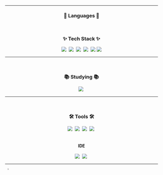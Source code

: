 <!--
**tnfus916/tnfus916** is a ✨ _special_ ✨ repository because its `README.md` (this file) appears on your GitHub profile.

Here are some ideas to get you started:

- 🔭 I’m currently working on ...
- 🌱 I’m currently learning ...
- 👯 I’m looking to collaborate on ...
- 🤔 I’m looking for help with ...
- 💬 Ask me about ...
- 📫 How to reach me: ...
- 😄 Pronouns: ...
- ⚡ Fun fact: ...
-->



<!--
**Chochanguk/Chochanguk** is a ✨ _special_ ✨ repository because its `README.md` (this file) appears on your GitHub profile.

Here are some ideas to get you started:

- 🔭 I’m currently working on ...
- 🌱 I’m currently learning ...
- 👯 I’m looking to collaborate on ...
- 🤔 I’m looking for help with ...
- 💬 Ask me about ...
- 📫 How to reach me: ...
- 😄 Pronouns: ...
- ⚡ Fun fact: ...
-->

<!-- 프로필 헤더
<div align="center">
  <img src="https://github.com/Chochanguk/Chochanguk/assets/119058637/9aebb689-6dd4-480f-82b1-17cc8b47c634" width="800" height="300"/>
</div>
-->

---
<!-- 사용 가능 언어 -->
<h3 align="center">💬 Languages 💬</h3>
<div align="center"></div>

<!-- 기술 스택 -->
<br>
<h3 align="center">✨ Tech Stack ✨</h3>
<div align="center">
  <img src="https://img.shields.io/badge/html5-E34F26.svg?style=for-the-badge&logo=html5&logoColor=white" />&nbsp 
  <img src="https://img.shields.io/badge/css3-1572B6.svg?style=for-the-badge&logo=css3&logoColor=white" />&nbsp
  <img src="https://img.shields.io/badge/javascript-F7DF1E.svg?style=for-the-badge&logo=javascript&logoColor=20232a" />&nbsp
  <img src="https://img.shields.io/badge/react-20232a.svg?style=for-the-badge&logo=react&logoColor=61DAFB" />&nbsp
  <img src="https://img.shields.io/badge/reactnative-#61DAFB?style=for-the-badge&logo=react&logoColor=white"> 
  <img src="https://img.shields.io/badge/python-3776AB?style=for-the-badge&logo=python&logoColor=white"> 
</div>

---

<!-- 공부 중인 내용 -->
<br>
<h3 align="center">📚 Studying 📚</h3>
<div align="center">
    <img src="https://img.shields.io/badge/Typescript-3178C6?style=for-the-badge&logo=typescript&logoColor=20232a" />&nbsp
</div>

---
<!-- 도구 -->
<br>
<h3 align="center">🛠 Tools 🛠</h3>
<div align="center">
  <img src="https://img.shields.io/badge/git-F05033.svg?style=for-the-badge&logo=git&logoColor=white" />&nbsp
  <img src="https://img.shields.io/badge/github-181717.svg?style=for-the-badge&logo=github&logoColor=white" />&nbsp
  <img src="https://img.shields.io/badge/Notion-F3F3F3.svg?style=for-the-badge&logo=notion&logoColor=black" />&nbsp
  <img src="https://img.shields.io/badge/figma-F24E1E.svg?style=for-the-badge&logo=figma&logoColor=white" />&nbsp
</div>
<br>
<div align="center"> <h4>IDE</h4>
  <img src="https://img.shields.io/badge/VSCode-007ACC?style=for-the-badge&logo=visual-studio-code&logoColor=white" />&nbsp
  <img src="https://img.shields.io/badge/Android Studio-3DDC84?style=for-the-badge&logo=androidstudio&logoColor=white" />&nbsp
</div>

---
<!-- GitHub Stats -->
<div align="center" style="display: flex; flex-direction: column;">
  <div style="display: flex; justify-content: space-between; width: 100%;">
<!--     <img src="https://github-readme-stats.vercel.app/api?username=tnfus916&show_icons=true&theme=default#gh-light-mode-only" width="48%" /> -->
    <a href="https://github.com/anuraghazra/github-readme-stats">
      <img src="https://github-readme-stats.vercel.app/api/top-langs/?username=tnfus916&layout=compact&theme=light" width="48%" />
    </a>
  </div>
</div>
